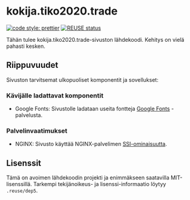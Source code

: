 # kokija.tiko2020.trade

[![code style: prettier](https://img.shields.io/badge/code_style-prettier-ff69b4.svg)](https://github.com/prettier/prettier)
[![REUSE status](https://api.reuse.software/badge/github.com/Kentsuuu93/kokija.tiko2020.trade)](https://api.reuse.software/info/github.com/Kentsuuu93/kokija.tiko2020.trade)

Tähän tulee kokija.tiko2020.trade-sivuston lähdekoodi. Kehitys on vielä pahasti kesken.

## Riippuvuudet

Sivuston tarvitsemat ulkopuoliset komponentit ja sovellukset:

### Kävijälle ladattavat komponentit
- Google Fonts: Sivustolle ladataan useita fontteja [Google Fonts](https://fonts.google.com/) -palvelusta.
### Palvelinvaatimukset
- NGINX: Sivusto käyttää NGINX-palvelimen [SSI-ominaisuutta](http://nginx.org/en/docs/http/ngx_http_ssi_module.html).

## Lisenssit

Tämä on avoimen lähdekoodin projekti ja enimmäkseen saatavilla MIT-lisenssillä. Tarkempi tekijänoikeus- ja lisenssi-informaatio löytyy `.reuse/dep5`.
